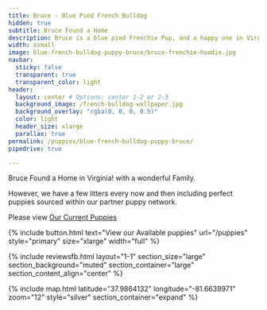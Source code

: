 ```yaml
---
title: Bruce - Blue Pied French Bulldog
hidden: true
subtitle: Bruce Found a Home
description: Bruce is a blue pied Frenchie Pup, and a happy one in Virginia.
width: xsmall
image: blue-french-bulldog-puppy-bruce/bruce-frenchie-hoodie.jpg
navbar:
  sticky: false
  transparent: true
  transparent_color: light
header:
  layout: center # Options: center 1-2 or 2-3
  background_image: /french-bulldog-wallpaper.jpg
  background_overlay: "rgba(0, 0, 0, 0.5)"
  color: light
  header_size: xlarge
  parallax: true
permalink: /puppies/blue-french-bulldog-puppy-bruce/
pipedrive: true

---
```


Bruce Found a Home in Virginia! with a wonderful Family.

However, we have a few litters every now and then including perfect puppies sourced within our partner puppy network.

Please view [Our Current Puppies](/puppies)

{% include button.html text="View our Available puppies" url="/puppies" style="primary" size="xlarge" width="full" %}

{% include reviewsfb.html 
   layout="1-1"
  section_size="large"
  section_background="muted"
  section_container="large"
  section_content_align="center"
%}


{% include map.html 
  latitude="37.9864132" 
  longitude="-81.6639971" 
  zoom="12" 
  style="silver" 
  section_container="expand"
  %}